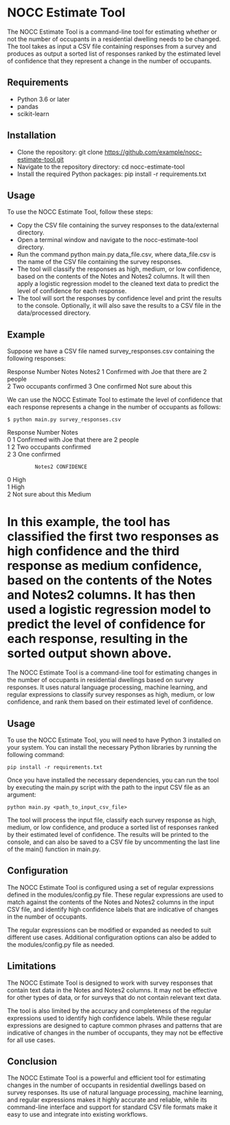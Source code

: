 # NOCC Estimate Tool

The NOCC Estimate Tool is a command-line tool for estimating whether or not the number of occupants in a residential dwelling needs to be changed. The tool takes as input a CSV file containing responses from a survey and produces as output a sorted list of responses ranked by the estimated level of confidence that they represent a change in the number of occupants.

## Requirements

- Python 3.6 or later
- pandas
- scikit-learn

## Installation

- Clone the repository: git clone https://github.com/example/nocc-estimate-tool.git
- Navigate to the repository directory: cd nocc-estimate-tool
- Install the required Python packages: pip install -r requirements.txt


## Usage

To use the NOCC Estimate Tool, follow these steps:

- Copy the CSV file containing the survey responses to the data/external directory.
- Open a terminal window and navigate to the nocc-estimate-tool directory.
- Run the command python main.py data_file.csv, where data_file.csv is the name of the CSV file containing the survey responses.
- The tool will classify the responses as high, medium, or low confidence, based on the contents of the Notes and Notes2 columns. It will then apply a logistic regression model to the cleaned text data to predict the level of confidence for each response.
- The tool will sort the responses by confidence level and print the results to the console. Optionally, it will also save the results to a CSV file in the data/processed directory.


## Example
Suppose we have a CSV file named survey_responses.csv containing the following responses:

Response Number	Notes	Notes2
1	Confirmed with Joe that there are 2 people	
2	Two occupants confirmed	
3	One confirmed	Not sure about this

We can use the NOCC Estimate Tool to estimate the level of confidence that each response represents a change in the number of occupants as follows:

```$ python main.py survey_responses.csv```

   Response Number                                   Notes  \
0                1  Confirmed with Joe that there are 2 people   
1                2                    Two occupants confirmed   
2                3                                One confirmed   

             Notes2 CONFIDENCE  
0                      High  
1                      High  
2  Not sure about this    Medium 
 
In this example, the tool has classified the first two responses as high confidence and the third response as medium confidence, based on the contents of the Notes and Notes2 columns. It has then used a logistic regression model to predict the level of confidence for each response, resulting in the sorted output shown above.
=======
The NOCC Estimate Tool is a command-line tool for estimating changes in the number of occupants in residential dwellings based on survey responses. It uses natural language processing, machine learning, and regular expressions to classify survey responses as high, medium, or low confidence, and rank them based on their estimated level of confidence.

## Usage
To use the NOCC Estimate Tool, you will need to have Python 3 installed on your system. You can install the necessary Python libraries by running the following command:

```
pip install -r requirements.txt
```

Once you have installed the necessary dependencies, you can run the tool by executing the main.py script with the path to the input CSV file as an argument:

```
python main.py <path_to_input_csv_file>
```

The tool will process the input file, classify each survey response as high, medium, or low confidence, and produce a sorted list of responses ranked by their estimated level of confidence. The results will be printed to the console, and can also be saved to a CSV file by uncommenting the last line of the main() function in main.py.


## Configuration
The NOCC Estimate Tool is configured using a set of regular expressions defined in the modules/config.py file. These regular expressions are used to match against the contents of the Notes and Notes2 columns in the input CSV file, and identify high confidence labels that are indicative of changes in the number of occupants.

The regular expressions can be modified or expanded as needed to suit different use cases. Additional configuration options can also be added to the modules/config.py file as needed.

## Limitations
The NOCC Estimate Tool is designed to work with survey responses that contain text data in the Notes and Notes2 columns. It may not be effective for other types of data, or for surveys that do not contain relevant text data.

The tool is also limited by the accuracy and completeness of the regular expressions used to identify high confidence labels. While these regular expressions are designed to capture common phrases and patterns that are indicative of changes in the number of occupants, they may not be effective for all use cases.

## Conclusion
The NOCC Estimate Tool is a powerful and efficient tool for estimating changes in the number of occupants in residential dwellings based on survey responses. Its use of natural language processing, machine learning, and regular expressions makes it highly accurate and reliable, while its command-line interface and support for standard CSV file formats make it easy to use and integrate into existing workflows.
